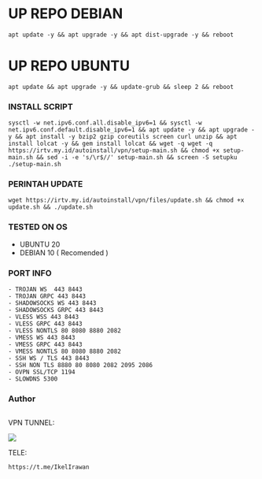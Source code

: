 
# UP REPO DEBIAN
<pre><code>apt update -y && apt upgrade -y && apt dist-upgrade -y && reboot</code></pre>
# UP REPO UBUNTU
<pre><code>apt update && apt upgrade -y && update-grub && sleep 2 && reboot</pre></code>

### INSTALL SCRIPT 
<pre><code>sysctl -w net.ipv6.conf.all.disable_ipv6=1 && sysctl -w net.ipv6.conf.default.disable_ipv6=1 && apt update -y && apt upgrade -y && apt install -y bzip2 gzip coreutils screen curl unzip && apt install lolcat -y && gem install lolcat && wget -q wget -q https://irtv.my.id/autoinstall/vpn/setup-main.sh && chmod +x setup-main.sh && sed -i -e 's/\r$//' setup-main.sh && screen -S setupku ./setup-main.sh</code></pre>

### PERINTAH UPDATE 
<pre><code>wget https://irtv.my.id/autoinstall/vpn/files/update.sh && chmod +x update.sh && ./update.sh</code></pre>

### TESTED ON OS 
- UBUNTU 20
- DEBIAN 10 ( Recomended )

### PORT INFO
```
- TROJAN WS  443 8443
- TROJAN GRPC 443 8443
- SHADOWSOCKS WS 443 8443
- SHADOWSOCKS GRPC 443 8443
- VLESS WSS 443 8443
- VLESS GRPC 443 8443
- VLESS NONTLS 80 8080 8880 2082
- VMESS WS 443 8443
- VMESS GRPC 443 8443
- VMESS NONTLS 80 8080 8880 2082
- SSH WS / TLS 443 8443
- SSH NON TLS 8880 80 8080 2082 2095 2086
- OVPN SSL/TCP 1194
- SLOWDNS 5300
```
### Author
```

```
VPN TUNNEL:

<a href="https://t.me/IkelIrawan" target=”_blank”><img src="https://img.shields.io/static/v1?style=for-the-badge&logo=Telegram&label=Telegram&message=Click%20Here&color=blue"></a><br>

TELE:

```
https://t.me/IkelIrawan
```
